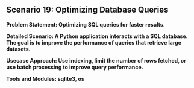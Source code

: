 ## Scenario 19: Optimizing Database Queries  
**Problem Statement: Optimizing SQL queries for faster results.**

**Detailed Scenario: A Python application interacts with a SQL database. The goal is to improve the performance of queries that retrieve large datasets.**

**Usecase Approach: Use indexing, limit the number of rows fetched, or use batch processing to improve query performance.**

**Tools and Modules: sqlite3, os**


